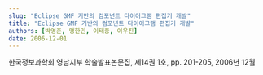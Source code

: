 ```yaml
---
slug: "Eclipse GMF 기반의 컴포넌트 다이어그램 편집기 개발"
title: "Eclipse GMF 기반의 컴포넌트 다이어그램 편집기 개발"
authors: [박영준, 맹한민, 이태종, 이우진]
date: 2006-12-01
---
```


한국정보과학회 영남지부 학술발표논문집, 제14권 1호, pp. 201-205, 2006년 12월
